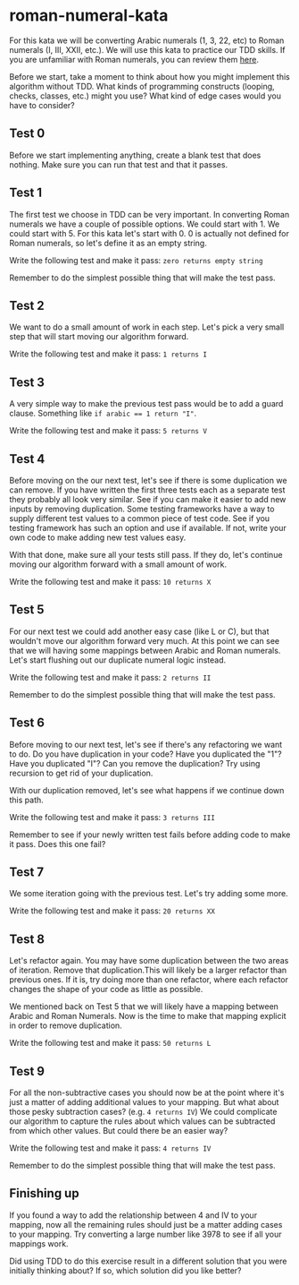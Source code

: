 # roman-numeral-kata

For this kata we will be converting Arabic numerals (1, 3, 22, etc) to Roman numerals (I, III, XXII, etc.). We will use this kata to practice our TDD skills. If you are unfamiliar with Roman numerals, you can review them [here](http://www.rapidtables.com/convert/number/roman-numerals-converter.htm).

Before we start, take a moment to think about how you might implement this algorithm without TDD. What kinds of programming constructs (looping, checks, classes, etc.) might you use? What kind of edge cases would you have to consider?

## Test 0
Before we start implementing anything, create a blank test that does nothing. Make sure you can run that test and that it passes.

## Test 1
The first test we choose in TDD can be very important. In converting Roman numerals we have a couple of possible options. We could start with 1. We could start with 5. For this kata let's start with 0. 0 is actually not defined for Roman numerals, so let's define it as an empty string.

Write the following test and make it pass: `zero returns empty string`

Remember to do the simplest possible thing that will make the test pass.

## Test 2
We want to do a small amount of work in each step. Let's pick a very small step that will start moving our algorithm forward.

Write the following test and make it pass: `1 returns I`

## Test 3
A very simple way to make the previous test pass would be to add a guard clause. Something like `if arabic == 1 return "I"`. 

Write the following test and make it pass: `5 returns V`

## Test 4
Before moving on the our next test, let's see if there is some duplication we can remove. If you have written the first three tests each as a separate test they probably all look very similar. See if you can make it easier to add new inputs by removing duplication. Some testing frameworks have a way to supply different test values to a common piece of test code. See if you testing framework has such an option and use if available. If not, write your own code to make adding new test values easy.

With that done, make sure all your tests still pass. If they do, let's continue moving our algorithm forward with a small amount of work.

Write the following test and make it pass: `10 returns X`

## Test 5
For our next test we could add another easy case (like L or C), but that wouldn't move our algorithm forward very much. At this point we can see that we will having some mappings between Arabic and Roman numerals. Let's start flushing out our duplicate numeral logic instead.

Write the following test and make it pass: `2 returns II`

Remember to do the simplest possible thing that will make the test pass.

## Test 6
Before moving to our next test, let's see if there's any refactoring we want to do. Do you have duplication in your code? Have you duplicated the "1"? Have you duplicated "I"? Can you remove the duplication? Try using recursion to get rid of your duplication.

With our duplication removed, let's see what happens if we continue down this path.

Write the following test and make it pass: `3 returns III`

Remember to see if your newly written test fails before adding code to make it pass. Does this one fail?

## Test 7
We some iteration going with the previous test. Let's try adding some more.

Write the following test and make it pass: `20 returns XX`

## Test 8
Let's refactor again. You may have some duplication between the two areas of iteration. Remove that duplication.This will likely be a larger refactor than previous ones. If it is, try doing more than one refactor, where each refactor changes the shape of your code as little as possible.

We mentioned back on Test 5 that we will likely have a mapping between Arabic and Roman Numerals. Now is the time to make that mapping explicit in order to remove duplication.

Write the following test and make it pass: `50 returns L`

## Test 9
For all the non-subtractive cases you should now be at the point where it's just a matter of adding additional values to your mapping. But what about those pesky subtraction cases? (e.g. `4 returns IV`) We could complicate our algorithm to capture the rules about which values can be subtracted from which other values. But could there be an easier way?

Write the following test and make it pass: `4 returns IV`

Remember to do the simplest possible thing that will make the test pass.

## Finishing up
If you found a way to add the relationship between 4 and IV to your mapping, now all the remaining rules should just be a matter adding cases to your mapping. Try converting a large number like 3978 to see if all your mappings work.

Did using TDD to do this exercise result in a different solution that you were initially thinking about? If so, which solution did you like better?

